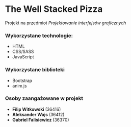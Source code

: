 # The Well Stacked Pizza
Projekt na przedmiot _Projektowanie interfejsów graficznych_

### Wykorzystane technologie:
* HTML
* CSS/SASS
* JavaScript

### Wykorzystane biblioteki
* Bootstrap
* anim.js

### Osoby zaangażowane w projekt
* **Filip Witkowski** (36416)
* **Aleksander Wajs** (36412)
* **Gabriel Falisiewicz** (36370)
